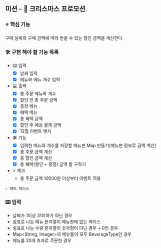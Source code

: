 ## 미션 - 🎄 크리스마스 프로모션

### ⭐ 핵심 기능
구매 날짜와 구매 금액에 따라 받을 수 있는 할인 금액을 계산한다.

### 🛠️ 구현 해야 할 기능 목록

- ⌨️ 입력
  - [x] 날짜 입력
  - [x] 메뉴와 메뉴 개수 입력

- 💻 출력
  - [x] 총 주문 메뉴와 개수
  - [x] 할인 전 총 주문 금액
  - [x] 증정 메뉴
  - [x] 혜택 메뉴
  - [x] 총 혜택 금액
  - [x] 할인 후 예상 결제 금액
  - [x] 12월 이벤트 뱃지

- 🛠️ 기능
  - [x] 입력한 메뉴와 개수를 저장할 메뉴판 Map 만들기(메뉴판 정보로 금액 계산)
  - [x] 총 주문 금액 계산
  - [x] 총 할인 금액 계산
  - [x] 총 혜택(할인 + 증정) 금액 합 구하기

- ⭐ 체크
  - 총 주문 금액 10000원 이상부터 이벤트 적용

```⚠️ 예외 케이스 ```

### ⌨️ 입력
- 날짜가 1이상 31이하가 아닌 경우
- 쉼표로 나눈 메뉴 문자열이 메뉴판에 없는 케이스
- 쉼표로 나눈 수량 문자열이 숫자형이 아닌 경우 + 0인 경우
- Map<String, Integer>의 메뉴들이 모두 BeverageType인 경우
- 메뉴를 20개 초과로 주문한 경우
